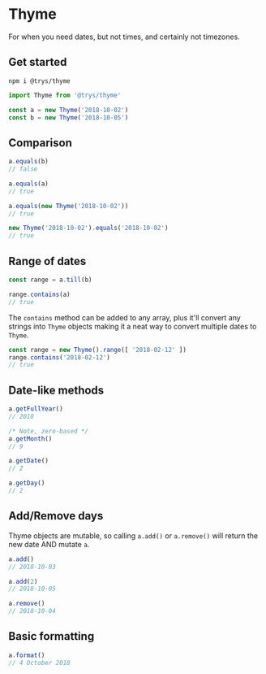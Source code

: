 # Thyme

For when you need dates, but not times, and certainly not timezones.

## Get started

```
npm i @trys/thyme
```

```js
import Thyme from '@trys/thyme'

const a = new Thyme('2018-10-02')
const b = new Thyme('2018-10-05')
```

## Comparison

```js
a.equals(b)
// false

a.equals(a)
// true

a.equals(new Thyme('2018-10-02'))
// true

new Thyme('2018-10-02').equals('2018-10-02')
// true
```

## Range of dates

```js
const range = a.till(b)

range.contains(a)
// true
```

The `contains` method can be added to any array, plus it'll convert any strings into `Thyme` objects making it a neat way to convert multiple dates to `Thyme`.

```js
const range = new Thyme().range([ '2018-02-12' ])
range.contains('2018-02-12')
// true
```


## Date-like methods

```js
a.getFullYear()
// 2018

/* Note, zero-based */
a.getMonth()
// 9

a.getDate()
// 2

a.getDay()
// 2
```

## Add/Remove days

Thyme objects are mutable, so calling `a.add()` or `a.remove()` will return the new date AND mutate `a`.

```js
a.add()
// 2018-10-03

a.add(2)
// 2018-10-05

a.remove()
// 2018-10-04
```

## Basic formatting

```js
a.format()
// 4 October 2018
```